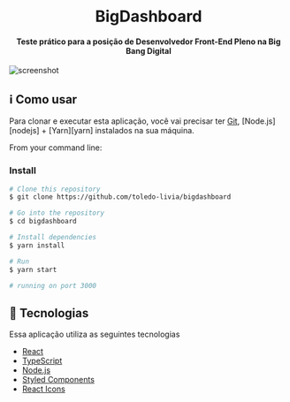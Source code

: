 <h1 align="center">
  <br>
  BigDashboard
  <br>
</h1>

<h4 align="center">Teste prático para a posição de Desenvolvedor Front-End Pleno na Big Bang Digital</h4>

![screenshot](.github/idoctor.png)


## :information_source: Como usar

Para clonar e executar esta aplicação, você vai precisar ter [Git](https://git-scm.com), [Node.js][nodejs] + [Yarn][yarn] instalados na sua máquina.

From your command line:

### Install

```bash
# Clone this repository
$ git clone https://github.com/toledo-livia/bigdashboard

# Go into the repository
$ cd bigdashboard

# Install dependencies
$ yarn install

# Run
$ yarn start

# running on port 3000
```

## :rocket: Tecnologias

Essa aplicação utiliza as seguintes tecnologias

- [React](https://reactjs.org/)
- [TypeScript](http://typescriptlang.org/)
- [Node.js](https://nodejs.org/)
- [Styled Components](https://styled-components.com/)
- [React Icons](https://react-icons.github.io/react-icons/)
